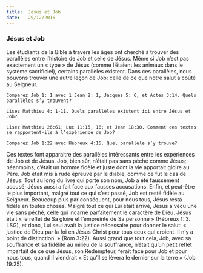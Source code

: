 ```yaml
---
title:  Jésus et Job
date:   29/12/2016
---
```


### Jésus et Job 

Les étudiants de la Bible à travers les âges ont cherché à trouver des parallèles entre l’histoire de Job et celle de Jésus. Même si Job n’est pas exactement un « type » de Jésus (comme l’étaient les animaux dans le système sacrificiel), certains parallèles existent. Dans ces parallèles, nous pouvons trouver une autre leçon de Job: celle de ce que notre salut a coûté au Seigneur. 

`Comparez Job 1: 1 avec 1 Jean 2: 1, Jacques 5: 6, et Actes 3:14. Quels parallèles s’y trouvent?` 

`Lisez Matthieu 4: 1-11. Quels parallèles existent ici entre Jésus et Job?` 

`Lisez Matthieu 26:61; Luc 11:15, 16; et Jean 18:30. Comment ces textes se rapportent-ils à l’expérience de Job?` 

`Comparez Job 1:22 avec Hébreux 4:15. Quel parallèle s’y trouve?` 

Ces textes font apparaitre des parallèles intéressants entre les expériences de Job et de Jésus. Job, bien sûr, n’était pas sans péché comme Jésus; néanmoins, c’était un homme fidèle et juste dont la vie apportait gloire au Père. Job était mis à rude épreuve par le diable, comme ce fut le cas de Jésus. Tout au long du livre qui porte son nom, Job a été faussement accusé; Jésus aussi a fait face aux fausses accusations. Enfin, et peut-être le plus important, malgré tout ce qui s’est passé, Job est resté fidèle au Seigneur. Beaucoup plus par conséquent, pour nous tous, Jésus resta fidèle en toutes choses. Malgré tout ce qui Lui était arrivé, Jésus a vécu une vie sans péché, celle qui incarne parfaitement le caractère de Dieu. Jésus était « le reflet de Sa gloire et l’empreinte de Sa personne » (Hébreux 1: 3. LSG), et donc, Lui seul avait la justice nécessaire pour donner le salut: « justice de Dieu par la foi en Jésus Christ pour tous ceux qui croient. Il n’y a point de distinction. » (Rom 3:22). Aussi grand que tout cela, Job, avec sa souffrance et sa fidélité au milieu de la souffrance, n’était qu’un petit reflet imparfait de ce que Jésus, son Rédempteur, ferait face pour Job et pour nous tous, quand Il viendrait « Et qu’Il se lèvera le dernier sur la terre » (Job 19:25). 